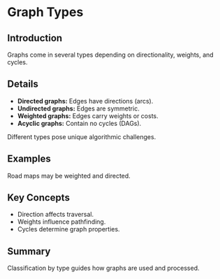 # Graph Types

## Introduction
Graphs come in several types depending on directionality, weights, and cycles.

## Details
- **Directed graphs:** Edges have directions (arcs).  
- **Undirected graphs:** Edges are symmetric.  
- **Weighted graphs:** Edges carry weights or costs.  
- **Acyclic graphs:** Contain no cycles (DAGs).

Different types pose unique algorithmic challenges.

## Examples
Road maps may be weighted and directed.

## Key Concepts
- Direction affects traversal.  
- Weights influence pathfinding.  
- Cycles determine graph properties.

## Summary
Classification by type guides how graphs are used and processed.
